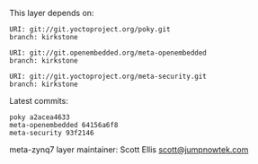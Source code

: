 This layer depends on:

    URI: git://git.yoctoproject.org/poky.git
    branch: kirkstone

    URI: git://git.openembedded.org/meta-openembedded
    branch: kirkstone

    URI: git://git.yoctoproject.org/meta-security.git
    branch: kirkstone

Latest commits:

    poky a2acea4633
    meta-openembedded 64156a6f8
    meta-security 93f2146

meta-zynq7 layer maintainer: Scott Ellis <scott@jumpnowtek.com>
